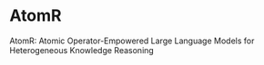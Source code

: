 # AtomR
AtomR: Atomic Operator-Empowered Large Language Models for Heterogeneous Knowledge Reasoning
